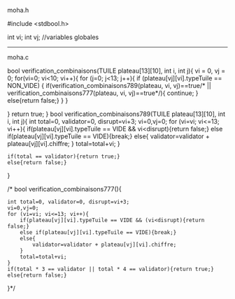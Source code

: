 moha.h 

#include <stdbool.h>

int vi;
int vj;     //variables globales


------------------------------

moha.c 

bool verification_combinaisons(TUILE plateau[13][10], int i, int j){
	vi = 0, vj = 0;
	for(vi=0; vi<10; vi++){
		for (j=0; j<13; j++){
			if (plateau[vj][vi].typeTuile == NON_VIDE)
			{
				if(verification_combinaisons789(plateau, vi, vj)==true/* || verification_combinaisons777(plateau, vi, vj)==true*/){
					continue;
				}
				else{return false;} 
			}
	}

}
return true;
}
bool verification_combinaisons789(TUILE plateau[13][10], int i, int j){
	int total=0, validator=0, disrupt=vi+3;
	vi=0,vj=0;
	for (vi=vi; vi<=13; vi++){
		if(plateau[vj][vi].typeTuile == VIDE && vi<disrupt){return false;}
		else if(plateau[vj][vi].typeTuile == VIDE){break;}
		else{
			validator=validator + plateau[vj][vi].chiffre;
		}
		total=total+vi;
	}
	
	if(total == validator){return true;}
	else{return false;}
}


/*
bool verification_combinaisons777(){    

	int total=0, validator=0, disrupt=vi+3;
	vi=0,vj=0;
	for (vi=vi; vi<=13; vi++){
		if(plateau[vj][vi].typeTuile == VIDE && (vi<disrupt){return false;}
		else if(plateau[vj][vi].typeTuile == VIDE){break;}
		else{
			validator=validator + plateau[vj][vi].chiffre;
		}
		total=total+vi;
	}
	if(total * 3 == validator || total * 4 == validator){return true;}
	else{return false;}

}*/
